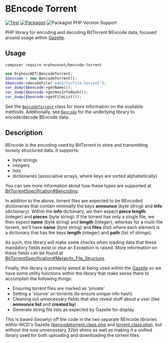 BEncode Torrent
===============

[![Test](https://github.com/OPSnet/bencode-torrent/actions/workflows/test.yml/badge.svg?branch=master&event=push)](https://github.com/OPSnet/bencode-torrent/actions/workflows/test.yml)
[![Packagist](https://img.shields.io/packagist/v/orpheusnet/bencode-torrent.svg)](https://packagist.org/packages/orpheusnet/bencode-torrent)
![Packagist PHP Version Support](https://img.shields.io/packagist/php-v/orpheusnet/bencode-torrent)

PHP library for encoding and decoding BitTorrent BEncode data, focused around usage within
[Gazelle](https://github.com/OPSnet/Gazelle).

Usage
-----

`composer require orpheusnet/bencode-torrent`

```php
use OrpheusNET\BencodeTorrent;
$bencode = new BencodeTorrent();
$bencode->decodeFile('path/to/file.torrent');
var_dump($bencode->getName());
var_dump($bencode->getHexInfoHash());
var_dump($bencode->getFileList());
```

See the [`BencodeTorrent`](src/BencodeTorrent.php) class for more information on the available methods.
Additionally, see [`Bencode`](src/Bencode.php) for the underlying library to encode/decode BEncode data.

Description
-----------

BEncode is the encoding used by BitTorrent to store and transmitting loosely structured data. It supports:

* byte strings
* integers
* lists
* dictionaries (associative arrays, where keys are sorted alphabetically)

You can see more information about how these types are supported at
[BitTorrentSpecification#Bencoding](https://wiki.theory.org/index.php/BitTorrentSpecification#Bencoding).

In addition to the above, torrent files are expected to be BEncoded dictionaries that contain minimally the keys
__announce__ (byte string) and __info__ (dictionary). Within the __info__ dictionary, we then expect __piece length__ 
(integer) and __pieces__ (byte string). If the torrent has only a single file, we then expect __name__ (byte string)
and __length__ (integer), whereas for a multi-file torrent, we'll have __name__ (byte string) and __files__ (list)
where each element is a dictionary that has the keys __length__ (integer) and __path__ (list of strings).

As such, this library will make some checks when loading data that these mandatory fields exist or else an Exception is
raised. More information on these fields can be found at 
[BitTorrentSpecification#Metainfo_File_Structure](https://wiki.theory.org/index.php/BitTorrentSpecification#Metainfo_File_Structure).

Finally, this library is primarily aimed at being used within the [Gazelle](https://github.com/OPSnet/Gazelle) so
we have some utility functions within the library that make sense there to accomplish the following things:

* Ensuring torrent files are marked as 'private'
* Setting a 'source' on torrents (to ensure unique info hash)
* Cleaning out unnecessary fields that also reveal stuff about a user (like __announce list__ and __created by__)
* Generate string file lists as expected by Gazelle for display

This is based (loosely) off the code in the two separate BEncode libraries within WCD's Gazelle 
([bencodetorrent.class.php](https://github.com/WhatCD/Gazelle/blob/master/classes/bencodetorrent.class.php) and 
[torrent.class.php](https://github.com/WhatCD/Gazelle/blob/master/classes/torrent.class.php)), but without the now
unnecessary 32bit shims as well as making it a unified library used for both uploading and downloading the torrent files.
